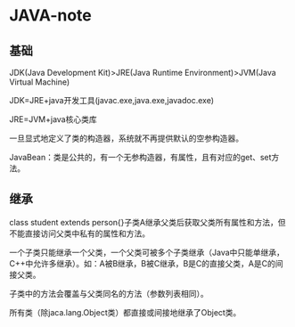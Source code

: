 # JAVA-note
## 基础
JDK(Java Development Kit)>JRE(Java Runtime Environment)>JVM(Java Virtual Machine)

JDK=JRE+java开发工具(javac.exe,java.exe,javadoc.exe)

JRE=JVM+java核心类库

一旦显式地定义了类的构造器，系统就不再提供默认的空参构造器。

JavaBean：类是公共的，有一个无参构造器，有属性，且有对应的get、set方法。

## 继承
class student extends person{}子类A继承父类后获取父类所有属性和方法，但不能直接访问父类中私有的属性和方法。

一个子类只能继承一个父类，一个父类可被多个子类继承（Java中只能单继承，C++中允许多继承）。如：A被B继承，B被C继承，B是C的直接父类，A是C的间接父类。

子类中的方法会覆盖与父类同名的方法（参数列表相同）。

所有类（除jaca.lang.Object类）都直接或间接地继承了Object类。
